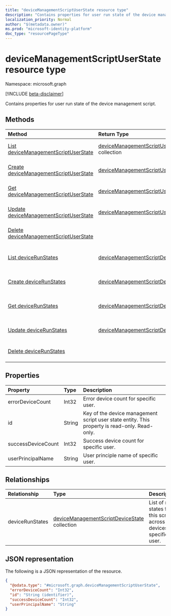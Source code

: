 ```yaml
---
title: "deviceManagementScriptUserState resource type"
description: "Contains properties for user run state of the device management script."
localization_priority: Normal
author: "$(metadata.owner)"
ms.prod: "microsoft-identity-platform"
doc_type: "resourcePageType"
---
```


# deviceManagementScriptUserState resource type

Namespace: microsoft.graph

[!INCLUDE [beta-disclaimer](../../includes/beta-disclaimer.md)]

Contains properties for user run state of the device management script.

## Methods

| Method                                                                                            | Return Type                                                                                   | Description                                                                                   |
| :------------------------------------------------------------------------------------------------ | :-------------------------------------------------------------------------------------------- | :-------------------------------------------------------------------------------------------- |
| [List deviceManagementScriptUserState](../api/intune-devicemanagementscriptuserstate-list.md)     | [deviceManagementScriptUserState](intune-deviceManagementScriptUserState.md) collection       | List properties and relationships of a deviceManagementScriptUserState object.                |
| [Create deviceManagementScriptUserState](../api/intune-devicemanagementscriptuserstate-create.md) | [deviceManagementScriptUserState](intune-deviceManagementScriptUserState.md)                  | Create a new deviceManagementScriptUserState object.                                          |
| [Get deviceManagementScriptUserState](../api/intune-devicemanagementscriptuserstate-get.md)       | [deviceManagementScriptUserState](intune-deviceManagementScriptUserState.md)                  | Read properties and relationships of a deviceManagementScriptUserState object.                |
| [Update deviceManagementScriptUserState](../api/intune-devicemanagementscriptuserstate-update.md) | [deviceManagementScriptUserState](intune-deviceManagementScriptUserState.md)                  | Update the properties of a deviceManagementScriptUserState object.                            |
| [Delete deviceManagementScriptUserState](../api/intune-devicemanagementscriptuserstate-delete.md) |                                                                                               | Delete a deviceManagementScriptUserState object.                                              |
| [List deviceRunStates](../api/intune-devicemanagementscriptuserstate-list-devicerunstates.md)     | [deviceManagementScriptDeviceState](../resources/intune-devicemanagementscriptdevicestate.md) | Get the deviceManagementScriptDeviceState objects from a deviceRunStates navigation property. |
| [Create deviceRunStates](../api/intune-devicemanagementscriptuserstate-post-devicerunstates.md)   | [deviceManagementScriptDeviceState](../resources/intune-devicemanagementscriptdevicestate.md) | Create a new deviceManagementScriptDeviceState object.                                        |
| [Get deviceRunStates](../api/intune-devicemanagementscriptuserstate-get-devicerunstates.md)       | [deviceManagementScriptDeviceState](../resources/intune-devicemanagementscriptdevicestate.md) | Read the properties and relationships of a deviceManagementScriptDeviceState object.          |
| [Update deviceRunStates](../api/intune-devicemanagementscriptuserstate-update-devicerunstates.md) | [deviceManagementScriptDeviceState](../resources/intune-devicemanagementscriptdevicestate.md) | Update the properties of a deviceManagementScriptDeviceState object.                          |
| [Delete deviceRunStates](../api/intune-devicemanagementscriptuserstate-delete-devicerunstates.md) |                                                                                               | Delete a deviceManagementScriptDeviceState object.                                            |

## Properties

| Property           | Type   | Description                                                                                   |
| :----------------- | :----- | :-------------------------------------------------------------------------------------------- |
| errorDeviceCount   | Int32  | Error device count for specific user.                                                         |
| id                 | String | Key of the device management script user state entity. This property is read-only. Read-only. |
| successDeviceCount | Int32  | Success device count for specific user.                                                       |
| userPrincipalName  | String | User principle name of specific user.                                                         |

## Relationships

| Relationship    | Type                                                                                              | Description                                                             |
| :-------------- | :------------------------------------------------------------------------------------------------ | :---------------------------------------------------------------------- |
| deviceRunStates | [deviceManagementScriptDeviceState](../resources/devicemanagementscriptdevicestate.md) collection | List of run states for this script across all devices of specific user. |

## JSON representation

The following is a JSON representation of the resource.

<!-- {
  "blockType": "resource",
  "keyProperty": "id",
  "@odata.type": "microsoft.graph.deviceManagementScriptUserState",
  "baseType": "microsoft.graph.entity",
  "openType": False
}
-->

```json
{
  "@odata.type": "#microsoft.graph.deviceManagementScriptUserState",
  "errorDeviceCount": "Int32",
  "id": "String (identifier)",
  "successDeviceCount": "Int32",
  "userPrincipalName": "String"
}
```
